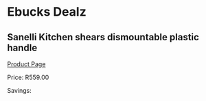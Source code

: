 
# Ebucks Dealz
## Sanelli Kitchen shears dismountable plastic handle
[Product Page](https://www.ebucks.com/web/shop/productSelected.do?prodId=1161871623&catId=714962196)

Price: R559.00

Savings: 


	